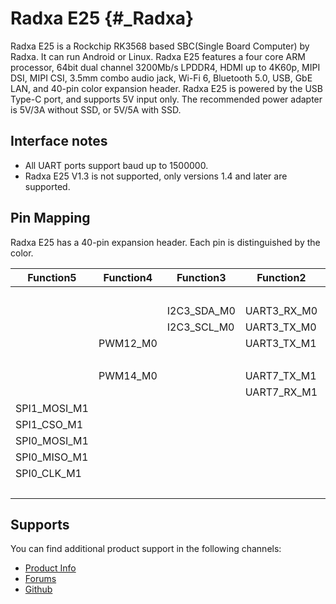 Radxa E25 {#_Radxa}
====================

Radxa E25 is a Rockchip RK3568 based SBC(Single Board Computer) by Radxa. It can run Android or Linux. Radxa E25 features a four core ARM processor, 64bit dual channel 3200Mb/s LPDDR4, HDMI up to 4K60p, MIPI DSI, MIPI CSI, 3.5mm combo audio jack, Wi-Fi 6, Bluetooth 5.0, USB, GbE LAN, and 40-pin color expansion header. Radxa E25 is powered by the USB Type-C port, and supports 5V input only. The recommended power adapter is 5V/3A without SSD, or 5V/5A with SSD.

Interface notes
---------------

- All UART ports support baud up to 1500000.
- Radxa E25 V1.3 is not supported, only versions 1.4 and later are supported.

Pin Mapping
-----------

Radxa E25 has a 40-pin expansion header. Each pin is distinguished by the color.

|    Function5|    Function4|  Function3|  Function2|  Function1|  PIN  |  PIN  |  Function1|    Function2|  Function3|   Function4|   Function5|
|-------------|-------------|-----------|-----------|-----------|:------|------:|-----------|-------------|-----------|------------|------------|
|             |             |           |           |  3V3      |   1   |   2   |    +5.0V  |             |           |            |            |
|             |             |I2C3_SDA_M0|UART3_RX_M0|GPIO1_A0   |   3   |   4   |    +5.0V  |             |           |            |            |
|             |             |I2C3_SCL_M0|UART3_TX_M0|GPIO1_A1   |   5   |   6   |     GND   |             |           |            |            |
|             |PWM12_M0     |           |UART3_TX_M1|GPIO3_B7   |   7   |   8   |   GPIO3_C2|  UART5_TX_M1|           |            |SPI1_MISO_M1|
|             |             |           |           |  GND      |   9   |   10  |   GPIO3_C3|  UART5_RX_M1|           |            | SPI1_CLK_M1|
|             |PWM14_M0     |           |UART7_TX_M1|GPIO3_C4   |   11  |   12  |   GPIO3_A3|             |           |            |            |
|             |             |           |UART7_RX_M1|GPIO3_C5   |   13  |   14  |     GND   |             |           |            |            |
|SPI1_MOSI_M1 |             |           |           |GPIO3_C1   |   15  |   16  |   GPIO2_D2|             |           |            | SPI0_CSO_M1|
|SPI1_CSO_M1  |             |           |           |GPIO3_A1   |   17  |   18  |   GPIO0_C6|             |           |     PWM7_IR| SPI0_CS0_M0|
|SPI0_MOSI_M1 |             |           |           |GPIO2_D1   |   19  |   20  |    GND    |             |           |            |            |
|SPI0_MISO_M1 |             |           |           |GPIO2_D0   |   21  |   22  |SARADC_VIN5|             |           |            |            |
|SPI0_CLK_M1  |             |           |           |GPIO2_D3   |   23  |   24  |   GPIO4_C6|             |           |    PWM13_M1|            |
|             |             |           |           |  GND      |   25  |   26  |   GPIO3_C0|  UART3_RX_M1|           |    PWM13_M0|            |

Supports
--------

You can find additional product support in the following channels:

- [Product Info](https://docs.radxa.com/en/rock3/e25)
- [Forums](https://forum.radxa.com/c/rock3)
- [Github](https://github.com/radxa)
